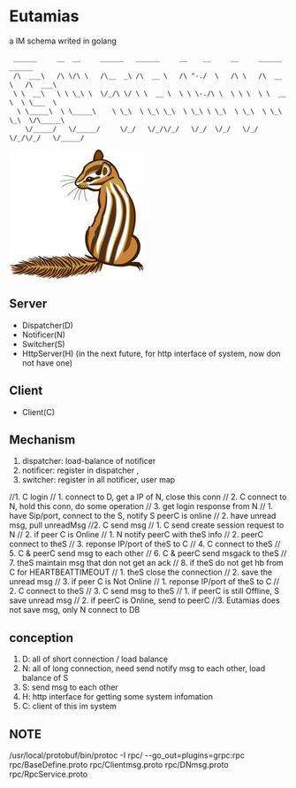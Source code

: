 # Eutamias
a IM schema writed in golang

```
 ______     __  __     ______   ______     __    __     __     ______     ______
 /\  ___\   /\ \/\ \   /\__  _\ /\  __ \   /\ "-./  \   /\ \   /\  __ \   /\  ___\ 
 \ \  __\   \ \ \_\ \  \/_/\ \/ \ \  __ \  \ \ \-./\ \  \ \ \  \ \  __ \  \ \___  \ 
  \ \_____\  \ \_____\    \ \_\  \ \_\ \_\  \ \_\ \ \_\  \ \_\  \ \_\ \_\  \/\_____\ 
    \/_____/   \/_____/     \/_/   \/_/\/_/   \/_/  \/_/   \/_/   \/_/\/_/   \/_____/
```
![logo](/doc/logo/eutamias_logo.jpg)

## Server
+ Dispatcher(D)
+ Notificer(N)
+ Switcher(S)
+ HttpServer(H) (in the next future, for http interface of system, now don not have one)

## Client
+ Client(C)

## Mechanism

1. dispatcher: load-balance of notificer
2. notificer: register in dispatcher ,
3. switcher: register in all notificer, user map

//1. C login
//    1. connect to D, get a IP of N, close this conn
//    2. C connect to N, hold this conn, do some operation
//    3. get login response from N
//        1. have Sip/port, connect to the S, notify S peerC is online
//        2. have unread msg, pull unreadMsg
//2. C send msg
//    1. C send create session request to N
//    2. if peer C is Online
//        1. N notify peerC with theS info
//        2. peerC connect to theS
//        3. reponse IP/port of theS to C
//        4. C connect to theS
//        5. C & peerC send msg to each other
//        6. C & peerC send msgack to theS
//        7. theS maintain msg that don not get an ack
//        8. if theS do not get hb from C for HEARTBEATTIMEOUT
//            1. theS close the connection
//            2. save the unread msg
//    3. if peer C is Not Online
//        1. reponse IP/port of theS to C
//        2. C connect to theS
//        3. C send msg to theS
//            1. if peerC is still Offline, S save unread msg
//            2. if peerC is Online, send to peerC
//3. Eutamias does not save msg, only N connect to DB

## conception

1. D: all of short connection / load balance
2. N: all of long connection, need send notify msg to each other, load balance of S
3. S: send msg to each other
4. H: http interface for getting some system infomation
5. C: client of this im system

## NOTE
/usr/local/protobuf/bin/protoc -I rpc/ --go_out=plugins=grpc:rpc rpc/BaseDefine.proto rpc/Clientmsg.proto rpc/DNmsg.proto rpc/RpcService.proto
